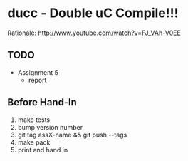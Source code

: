 # ducc - Double uC Compile!!!

Rationale: <http://www.youtube.com/watch?v=FJ_VAh-V0EE>

## TODO

 * Assignment 5
    - report

## Before Hand-In

 1. make tests
 2. bump version number
 3. git tag assX-name && git push --tags
 4. make pack
 5. print and hand in
